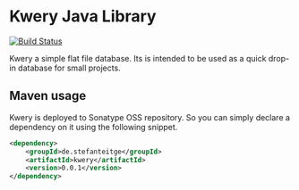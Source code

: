 # Kwery Java Library

[![Build Status](https://travis-ci.org/stefanteitge/kwery.png?branch=master)](https://travis-ci.org/stefanteitge/kwery-lib-java)

Kwery a simple flat file database.
Its is intended to be used as a quick drop-in database for small projects.

## Maven usage

Kwery is deployed to Sonatype OSS repository. So you can simply declare a dependency on it using the following snippet.

```xml
<dependency>
    <groupId>de.stefanteitge</groupId>
    <artifactId>kwery</artifactId>
    <version>0.0.1</version>
</dependency>
```
